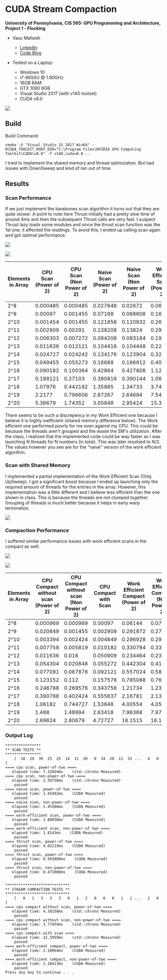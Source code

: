CUDA Stream Compaction
======================

**University of Pennsylvania, CIS 565: GPU Programming and Architecture,
Project 1 - Flocking**

* Vasu Mahesh
  * [LinkedIn](http://linkedin.com/in/vasumahesh)
  * [Code Blog](http://www.codeplaysleep.com)

* Tested on a Laptop:
  * Windows 10
  * i7-8650U @ 1.90GHz
  * 16GB RAM
  * GTX 1060 6GB
  * Visual Studio 2017 (with v140 toolset)
  * CUDA v8.0

![](img/intro.PNG)

## Build

Build Command: 
```
cmake -G "Visual Studio 15 2017 Win64" -DCUDA_TOOLKIT_ROOT_DIR="C:\Program Files\NVIDIA GPU Computing Toolkit\CUDA\v8.0" -T v140,cuda=8.0 ..
```
I tried to implement the shared memory and thread optimziation. But had issues with DownSweep and kind of ran out of time.

## Results

### Scan Performance

If we just implement the barebones scan algorithm it turns out that they are quite slower. A point to note here Thrust initially had a pretty slow time of around 4ms and then the subsequent Thrust calls are very fast. I suspect Thrust lazy loads some modules and since the thrust scan function was the 1st one, it affected the readings. To avoid this, I ended up calling scan again and got optimal performance.

![](img/scanPO2.PNG)

![](img/scanNPO2.PNG)

| Elements in Array  | CPU Scan (Power of 2) | CPU Scan (Non Power of 2) | Naive Scan (Power of 2) | Naive Scan (Non Power of 2) | Work Efficient Scan (Power of 2) | Work Efficient Scan (Non Power of 2) | Thrust Scan (Power of 2) | Thrust Scan (Non Power of 2) |
| ----------- |------------------------------------|-------------------------------------- |-----------------|-----------------|-----------------|-----------------|-----------------|-----------------|
| 2^8  | 0.000485 | 0.000485 | 0.027648 | 0.02672  | 0.062464 | 0.053248 | 0.012288 | 0.012288 |
| 2^9  | 0.00097  | 0.001455 | 0.07168  | 0.068608 | 0.16384  | 0.159744 | 0.037888 | 0.065536 |
| 2^10 | 0.001454 | 0.001455 | 0.121856 | 0.120832 | 0.262144 | 0.260096 | 0.066592 | 0.065536 |
| 2^11 | 0.002909 | 0.00291  | 0.138208 | 0.13824  | 0.292864 | 0.29696  | 0.099328 | 0.098304 |
| 2^12 | 0.006303 | 0.007272 | 0.094208 | 0.093184 | 0.195584 | 0.195584 | 0.068608 | 0.068608 |
| 2^13 | 0.011636 | 0.012121 | 0.104416 | 0.104448 | 0.227264 | 0.22528  | 0.114688 | 0.114656 |
| 2^14 | 0.024727 | 0.024242 | 0.134176 | 0.123904 | 0.32256  | 0.31744  | 0.19248  | 0.191456 |
| 2^15 | 0.049455 | 0.055273 | 0.16688  | 0.166912 | 0.40336  | 0.423904 | 0.224224 | 0.22016  |
| 2^16 | 0.090182 | 0.100364 | 0.42864  | 0.427808 | 1.12845  | 1.12813  | 0.39424  | 0.343072 |
| 2^17 | 0.188121 | 0.27103  | 0.390816 | 0.390144 | 1.0687   | 1.05984  | 0.55088  | 0.451584 |
| 2^18 | 1.07976  | 0.442182 | 1.35885  | 1.34733  | 3.74992  | 3.77731  | 0.605184 | 0.628736 |
| 2^19 | 2.2177   | 0.796606 | 2.67267  | 2.64694  | 7.54173  | 7.57734  | 0.754688 | 0.709632 |
| 2^20 | 5.36679  | 1.74352  | 3.00848  | 2.95424  | 15.3444  | 15.3364  | 1.1745   | 1.1223   |

There seems to be such a discrepency in my Work Efficient one because I believe it is highly inefficient (shared memory difference below). The Work efficient one performed poorly for me even against my CPU. This could be because the threads aren't grouped and the waste the SM's utilization. After the class, I realized that the implemented code could be way faster as I was launching N threads for N numbers (in total). This was later resolved to N/2. The values however you see are for the "naive" version of the work efficient algorithm.

### Scan with Shared Memory

I implemented a partial implementation of the Work Efficient Scan (Only UpSweep). I got a significant boost because I ended up launching only the required amount of threads for the entries in the array. However, this implementation was a little different and I believe less efficient than the one shown in class. This is because the threads are not clumped together. Grouping of threads is much better because it helps in early warp termination.

![](img/shared.PNG)

### Compaction Performance

I suffered similar performance issues with work efficient scans in the compact as well.

![](img/compactPO2.PNG)

![](img/compactNPO2.PNG)

| Elements in Array  | CPU Compact without scan (Power of 2) | CPU Compact without scan (Non Power of 2) | CPU Compact with Scan | Work Efficient Compact (Power of 2) | Work Efficient Compact (Non Power of 2) |
| ----------- | ----------- | ----------- | ----------- | ----------- | ----------- |
| 2^8  | 0.000969 | 0.000969 | 0.00097  | 0.06144  | 0.072704 |
| 2^9  | 0.020849 | 0.001455 | 0.002909 | 0.291872 | 0.274432 |
| 2^10 | 0.003394 | 0.002424 | 0.004849 | 0.296928 | 0.296928 |
| 2^11 | 0.007758 | 0.005819 | 0.010182 | 0.330784 | 0.338912 |
| 2^12 | 0.011636 | 0.016    | 0.050909 | 0.234464 | 0.238592 |
| 2^13 | 0.054304 | 0.020848 | 0.055272 | 0.442304 | 0.413696 |
| 2^14 | 0.077091 | 0.067878 | 0.092121 | 0.557024 | 0.5816   |
| 2^15 | 0.123152 | 0.112    | 0.157576 | 0.785088 | 0.767744 |
| 2^16 | 0.246788 | 0.269576 | 0.343758 | 1.21734  | 1.23866  |
| 2^17 | 0.390788 | 0.402424 | 0.555637 | 2.16781  | 2.13808  |
| 2^18 | 1.06182  | 0.744727 | 1.53648  | 4.00554  | 4.0591   |
| 2^19 | 1.488    | 1.48994  | 2.63418  | 7.96368  | 7.97901  |
| 2^20 | 2.69624  | 2.80679  | 4.72727  | 16.1515  | 16.1321  |


### Output Log

```
****************
** SCAN TESTS **
****************
    [  16  29  39  25  25  14  11  20   0  34  28  11  33 ...   4   0 ]
==== cpu scan, power-of-two ====
   elapsed time: 7.32024ms    (std::chrono Measured)
==== cpu scan, non-power-of-two ====
   elapsed time: 2.39758ms    (std::chrono Measured)
    passed
==== naive scan, power-of-two ====
   elapsed time: 1.45482ms    (CUDA Measured)
    passed
==== naive scan, non-power-of-two ====
   elapsed time: 1.45306ms    (CUDA Measured)
    passed
==== work-efficient scan, power-of-two ====
   elapsed time: 1.80938ms    (CUDA Measured)
    passed
==== work-efficient scan, non-power-of-two ====
   elapsed time: 1.8143ms    (CUDA Measured)
    passed
==== thrust scan, power-of-two ====
   elapsed time: 4.02115ms    (CUDA Measured)
    passed
==== thrust scan, power-of-two ====
   elapsed time: 0.503808ms    (CUDA Measured)
    passed
==== thrust scan, non-power-of-two ====
   elapsed time: 0.471008ms    (CUDA Measured)
    passed

*****************************
** STREAM COMPACTION TESTS **
*****************************
    [   0   1   3   3   3   0   1   2   0   0   0   1   1 ...   2   0 ]
==== cpu compact without scan, power-of-two ====
   elapsed time: 4.38158ms    (std::chrono Measured)
    passed
==== cpu compact without scan, non-power-of-two ====
   elapsed time: 3.77454ms    (std::chrono Measured)
    passed
==== cpu compact with scan ====
   elapsed time: 12.5959ms    (std::chrono Measured)
    passed
==== work-efficient compact, power-of-two ====
   elapsed time: 2.10064ms    (CUDA Measured)
    passed
==== work-efficient compact, non-power-of-two ====
   elapsed time: 2.10413ms    (CUDA Measured)
    passed
Press any key to continue . . .
```